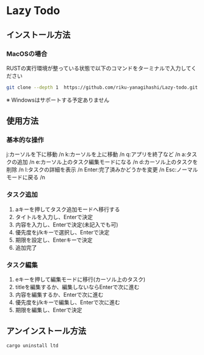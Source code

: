 # Lazy Todo

## インストール方法

### MacOSの場合
RUSTの実行環境が整っている状態で以下のコマンドをターミナルで入力してください
```sh
git clone --depth 1  https://github.com/riku-yanagihashi/Lazy-todo.git ~/Lazy-todo && cd Lazy-todo/todo_cli && cargo build && cargo install --path . && cd 
```

※ Windowsはサポートする予定ありません

## 使用方法

### 基本的な操作
j:カーソルを下に移動 /n
k:カーソルを上に移動 /n
q:アプリを終了など /n
a:タスクの追加 /n
e:カーソル上のタスク編集モードになる /n
d:カーソル上のタスクを削除 /n
l:タスクの詳細を表示 /n
Enter:完了済みかどうかを変更 /n
Esc:ノーマルモードに戻る /n

### タスク追加

1. aキーを押してタスク追加モードへ移行する
2. タイトルを入力し、Enterで決定
3. 内容を入力し、Enterで決定(未記入でも可)
4. 優先度をj/kキーで選択し、Enterで決定
5. 期限を設定し、Enterキーで決定
6. 追加完了

### タスク編集

1. eキーを押して編集モードに移行(カーソル上のタスク)
2. titleを編集するか、編集しないならEnterで次に進む
3. 内容を編集するか、Enterで次に進む
4. 優先度をj/kキーで編集し、Enterで次に進む
5. 期限を編集し、Enterで決定

## アンインストール方法
```sh
cargo uninstall ltd
```







